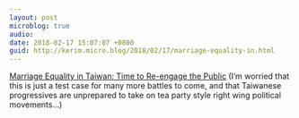 ```yaml
---
layout: post
microblog: true
audio: 
date: 2018-02-17 15:07:07 +0800
guid: http://kerim.micro.blog/2018/02/17/marriage-equality-in.html
---
```

[Marriage Equality in Taiwan: Time to Re-engage the Public](http://www.ketagalanmedia.com/2018/02/15/marriage-equality-taiwan-time-re-engage-public/?utm_content=buffere2b60&utm_medium=social&utm_source=facebook.com&utm_campaign=buffer) (I’m worried that this is just a test case for many more battles to come, and that Taiwanese progressives are unprepared to take on tea party style right wing political movements…)
